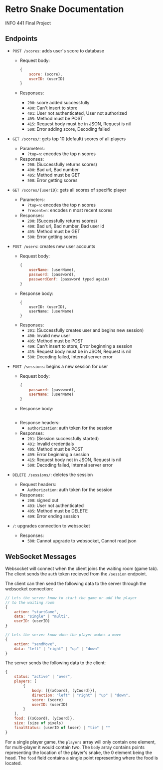 # Retro Snake Documentation
INFO 441 Final Project

## Endpoints
- `POST /scores`: adds user's score to database
  - Request body:
	``` Javascript
	{
		score: (score),
		userID: (userID)
	}
	```
	
  - Responses:
    - `200`: score added successfully
    - `400`: Can't insert to store
    - `401`: User not authenticated, User not authorized
    - `405`: Method must be POST
    - `415`: Request body must be in JSON, Request is nil
    - `500`: Error adding score, Decoding failed

- `GET /scores/`: gets top 10 (default) scores of all players
  - Parameters:
    - `?top=n`: encodes the top n scores
  - Responses:
    - `200`: (Successfully returns scores)
    - `400`: Bad url, Bad number
    - `405`: Method must be GET
    - `500`: Error getting scores

- `GET /scores/{userID}`: gets all scores of specific player
  - Parameters:
    - `?top=n`: encodes the top n scores
    - `?recent=n`: encodes n most recent scores
  - Responses:
    - `200`: (Successfully returns scores)
    - `400`: Bad url, Bad number, Bad user id
    - `405`: Method must be GET
    - `500`: Error getting scores

- `POST /users`: creates new user accounts
  - Request body:
	``` Javascript
	{
		userName: (userName),
		password: (password),
		passwordConf: (password typed again)
	}
	```
  - Response body:
	```
	{
		userID: (userID),
		userName: (userName)
	}
	```
  - Responses:
    - `201`: (Successfully creates user and begins new session)
    - `400`: Invalid new user
    - `405`: Method must be POST
    - `409`: Can't insert to store, Error beginning a session
    - `415`: Request body must be in JSON, Request is nil
    - `500`: Decoding failed, Internal server error

- `POST /sessions`: begins a new session for user
  - Request body:
	``` Javascript
	{
		password: (password),
		userName: (userName)  
	}
	```
  - Response body:
	``` Javascript

	```
  - Response headers:
    - `authorization`: auth token for the session
  - Responses:
    - `201`: (Session successfully started)
    - `401`: Invalid credentials
    - `405`: Method must be POST
    - `409`: Error beginning a session
    - `415`: Request body not in JSON, Request is nil
    - `500`: Decoding failed, Internal server error

- `DELETE /sessions/`: deletes the session
  - Request headers:
    - `Authorization`: auth token for the session
  - Responses:
    - `200`: signed out
    - `403`: User not authenticated
    - `405`: Method must be DELETE
    - `409`: Error ending session

- `/`: upgrades connection to websocket
  - Responses:
    - `500`: Cannot upgrade to websocket, Cannot read json

## WebSocket Messages
Websocket will connect when the client joins the waiting room (game tab). The client sends the `auth` token recieved from the `/session` endpoint. 

The client can then send the following data to the server through the websocket connection:
``` Javascript
// Lets the server know to start the game or add the player
// to the waiting room
{
	action: "startGame",
	data: "single" | "multi",
	userID: (userID)
}

// Lets the server know when the player makes a move
{
	action: "sendMove",
	data: "left" | "right" | "up" | "down"
}
```

The server sends the following data to the client:
``` Javascript
{
	status: "active" | "over",
	players: [
		{
			body: [{(xCoord), (yCoord)}],
			direction: "left" | "right" | "up" | "down",
			score: (score)
			userID: (userID)
		}
	],
	food: {(xCoord), (yCoord)},
	size: (size of pixels)
	finalStatus: (userID of loser) | "tie" | ""
}
```
For a single player game, the `players` array will only contain one element, for multi-player it would contain two. The `body` array contains points representing the location of the player's snake, the 0 element being the head. The `food` field contains a single point representing where the food is located. 

